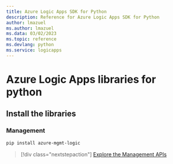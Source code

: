 ```yaml
---
title: Azure Logic Apps SDK for Python
description: Reference for Azure Logic Apps SDK for Python
author: lmazuel
ms.author: lmazuel
ms.data: 03/02/2023
ms.topic: reference
ms.devlang: python
ms.service: logicapps
---
```

# Azure Logic Apps libraries for python

## Install the libraries


### Management

```bash
pip install azure-mgmt-logic
```
> [!div class="nextstepaction"]
> [Explore the Management APIs](/python/api/azure-mgmt-logic)